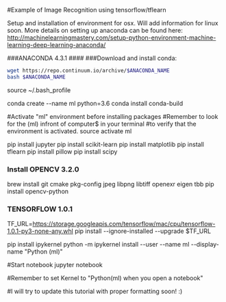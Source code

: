 
#Example of Image Recognition using tensorflow/tflearn

Setup and installation of environment for osx. Will add information for 
linux soon. More details on setting up anaconda can be found here:
<http://machinelearningmastery.com/setup-python-environment-machine-learning-deep-learning-anaconda/>


###ANACONDA 4.3.1 ####
###Download and install conda:
```ANACONDA_NAME=Anaconda3-4.3.1-MacOSX-x86_64.sh
wget https://repo.continuum.io/archive/$ANACONDA_NAME
bash $ANACONDA_NAME
```

source ~/.bash_profile

conda create --name ml python=3.6
conda install conda-build

#Activate "ml" environment before installing packages
#Remember to look for the (ml) infront of computer$ in your terminal
#to verify that the environment is activated.
source activate ml

pip install jupyter
pip install scikit-learn
pip install matplotlib
pip install tflearn
pip install pillow
pip install scipy

### Install OPENCV 3.2.0 ###
brew install git cmake pkg-config jpeg libpng libtiff openexr eigen tbb
pip install opencv-python

### TENSORFLOW 1.0.1 ###
TF_URL=https://storage.googleapis.com/tensorflow/mac/cpu/tensorflow-1.0.1-py3-none-any.whl
pip install --ignore-installed --upgrade $TF_URL

pip install ipykernel
python -m ipykernel install --user --name ml --display-name "Python (ml)"

#Start notebook
jupyter notebook

#Remember to set Kernel to "Python(ml) when you open a notebook"

#I will try to update this tutorial with proper formatting soon! :)
